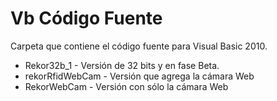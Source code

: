 ﻿# Vb Código Fuente
Carpeta que contiene el código fuente para Visual Basic 2010.

  - Rekor32b_1 - Versión de 32 bits y en fase Beta.
  - rekorRfidWebCam - Versión que agrega la cámara Web
  - RekorWebCam - Versión con sólo la cámara Web

